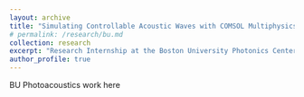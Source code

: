 ```yaml
---
layout: archive
title: "Simulating Controllable Acoustic Waves with COMSOL Multiphysics"
# permalink: /research/bu.md
collection: research
excerpt: "Research Internship at the Boston University Photonics Center"
author_profile: true
---
```


BU Photoacoustics work here